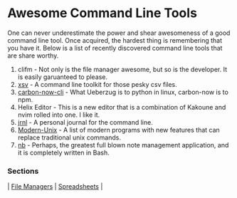 # Awesome Command Line Tools

One can never underestimate the power and shear awesomeness of a good command line tool. Once acquired, the hardest thing is
remembering that you have it. Below is a list of recently discovered command line tools that are share worthy.

1. clifm - Not only is the file manager awesome, but so is the developer. It is easily garuanteed to please.
2. [xsv](https://github.com/BurntSushi/xsv) - A command line toolkit for those pesky csv files.
3. [carbon-now-cli](https://github.com/mixn/carbon-now-cli) - What Ueberzug is to python in linux, carbon-now is to npm.
4. Helix Editor - This is a new editor that is a combination of Kakoune and nvim rolled into one. I like it.
5. [jrnl](https://jrnl.sh) - A personal journal for the command line.
6. [Modern-Unix](https://github.com/ibraheemdev/modern-unix) - A list of modern programs with new features that can replace traditional
   unix commands.
7. [nb](https://github.com/xwmx/nb) - Perhaps, the greatest full blown note management application, and it is
   completely written in Bash.

### Sections

| [File Managers](file_managers) | [Spreadsheets](spreadsheet) |
